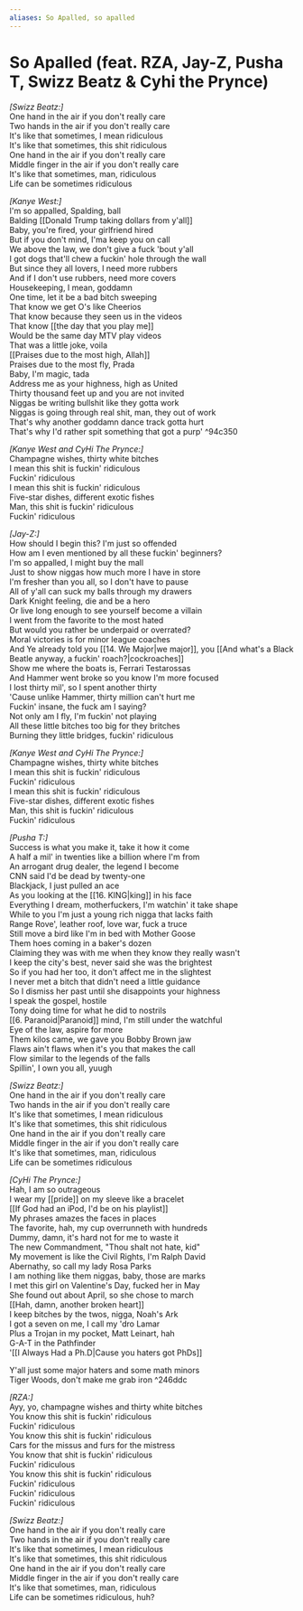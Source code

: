 ```yaml
---
aliases: So Apalled, so apalled
---
```


# So Apalled (feat. RZA, Jay-Z, Pusha T, Swizz Beatz & Cyhi the Prynce)

_[Swizz Beatz:]_  
One hand in the air if you don't really care  
Two hands in the air if you don't really care  
It's like that sometimes, I mean ridiculous  
It's like that sometimes, this shit ridiculous  
One hand in the air if you don't really care  
Middle finger in the air if you don't really care  
It's like that sometimes, man, ridiculous  
Life can be sometimes ridiculous  

_[Kanye West:]_  
I'm so appalled, Spalding, ball  
Balding [[Donald Trump taking dollars from y'all]]  
Baby, you're fired, your girlfriend hired  
But if you don't mind, I'ma keep you on call  
We above the law, we don't give a fuck 'bout y'all  
I got dogs that'll chew a fuckin' hole through the wall  
But since they all lovers, I need more rubbers  
And if I don't use rubbers, need more covers  
Housekeeping, I mean, goddamn  
One time, let it be a bad bitch sweeping  
That know we get O's like Cheerios  
That know because they seen us in the videos  
That know [[the day that you play me]]  
Would be the same day MTV play videos  
That was a little joke, voila  
[[Praises due to the most high, Allah]]  
Praises due to the most fly, Prada  
Baby, I'm magic, tada  
Address me as your highness, high as United  
Thirty thousand feet up and you are not invited  
Niggas be writing bullshit like they gotta work  
Niggas is going through real shit, man, they out of work  
That's why another goddamn dance track gotta hurt  
That's why I'd rather spit something that got a purp' ^94c350

_[Kanye West and CyHi The Prynce:]_  
Champagne wishes, thirty white bitches  
I mean this shit is fuckin' ridiculous  
Fuckin' ridiculous  
I mean this shit is fuckin' ridiculous  
Five-star dishes, different exotic fishes  
Man, this shit is fuckin' ridiculous  
Fuckin' ridiculous  

_[Jay-Z:]_  
How should I begin this? I'm just so offended  
How am I even mentioned by all these fuckin' beginners?  
I'm so appalled, I might buy the mall  
Just to show niggas how much more I have in store  
I'm fresher than you all, so I don't have to pause  
All of y'all can suck my balls through my drawers  
Dark Knight feeling, die and be a hero  
Or live long enough to see yourself become a villain  
I went from the favorite to the most hated  
But would you rather be underpaid or overrated?  
Moral victories is for minor league coaches  
And Ye already told you [[14. We Major|we major]], you [[And what's a Black Beatle anyway, a fuckin' roach?|cockroaches]]  
Show me where the boats is, Ferrari Testarossas  
And Hammer went broke so you know I'm more focused  
I lost thirty mil', so I spent another thirty  
'Cause unlike Hammer, thirty million can't hurt me  
Fuckin' insane, the fuck am I saying?  
Not only am I fly, I'm fuckin' not playing  
All these little bitches too big for they britches  
Burning they little bridges, fuckin' ridiculous  

_[Kanye West and CyHi The Prynce:]_  
Champagne wishes, thirty white bitches  
I mean this shit is fuckin' ridiculous  
Fuckin' ridiculous  
I mean this shit is fuckin' ridiculous  
Five-star dishes, different exotic fishes  
Man, this shit is fuckin' ridiculous  
Fuckin' ridiculous  

_[Pusha T:]_  
Success is what you make it, take it how it come  
A half a mil' in twenties like a billion where I'm from  
An arrogant drug dealer, the legend I become  
CNN said I'd be dead by twenty-one  
Blackjack, I just pulled an ace  
As you looking at the [[16. KING|king]] in his face  
Everything I dream, motherfuckers, I'm watchin' it take shape  
While to you I'm just a young rich nigga that lacks faith  
Range Rove', leather roof, love war, fuck a truce  
Still move a bird like I'm in bed with Mother Goose  
Them hoes coming in a baker's dozen  
Claiming they was with me when they know they really wasn't  
I keep the city's best, never said she was the brightest  
So if you had her too, it don't affect me in the slightest  
I never met a bitch that didn't need a little guidance  
So I dismiss her past until she disappoints your highness  
I speak the gospel, hostile  
Tony doing time for what he did to nostrils  
[[6.  Paranoid|Paranoid]] mind, I'm still under the watchful  
Eye of the law, aspire for more  
Them kilos came, we gave you Bobby Brown jaw  
Flaws ain't flaws when it's you that makes the call  
Flow similar to the legends of the falls  
Spillin', I own you all, yuugh  

_[Swizz Beatz:]_  
One hand in the air if you don't really care  
Two hands in the air if you don't really care  
It's like that sometimes, I mean ridiculous  
It's like that sometimes, this shit ridiculous  
One hand in the air if you don't really care  
Middle finger in the air if you don't really care  
It's like that sometimes, man, ridiculous  
Life can be sometimes ridiculous  

_[CyHi The Prynce:]_  
Hah, I am so outrageous  
I wear my [[pride]] on my sleeve like a bracelet  
[[If God had an iPod, I'd be on his playlist]]  
My phrases amazes the faces in places  
The favorite, hah, my cup overrunneth with hundreds  
Dummy, damn, it's hard not for me to waste it  
The new Commandment, "Thou shalt not hate, kid"  
My movement is like the Civil Rights, I'm Ralph David  
Abernathy, so call my lady Rosa Parks  
I am nothing like them niggas, baby, those are marks  
I met this girl on Valentine's Day, fucked her in May  
She found out about April, so she chose to march  
[[Hah, damn, another broken heart]]  
I keep bitches by the twos, nigga, Noah's Ark  
I got a seven on me, I call my 'dro Lamar  
Plus a Trojan in my pocket, Matt Leinart, hah  
G-A-T in the Pathfinder  
'[[I Always Had a Ph.D|Cause you haters got PhDs]]

Y'all just some major haters and some math minors  
Tiger Woods, don't make me grab iron ^246ddc

_[RZA:]_  
Ayy, yo, champagne wishes and thirty white bitches  
You know this shit is fuckin' ridiculous  
Fuckin' ridiculous  
You know this shit is fuckin' ridiculous  
Cars for the missus and furs for the mistress  
You know that shit is fuckin' ridiculous  
Fuckin' ridiculous  
You know this shit is fuckin' ridiculous  
Fuckin' ridiculous  
Fuckin' ridiculous  
Fuckin' ridiculous  

_[Swizz Beatz:]_  
One hand in the air if you don't really care  
Two hands in the air if you don't really care  
It's like that sometimes, I mean ridiculous  
It's like that sometimes, this shit ridiculous  
One hand in the air if you don't really care  
Middle finger in the air if you don't really care  
It's like that sometimes, man, ridiculous  
Life can be sometimes ridiculous, huh?

